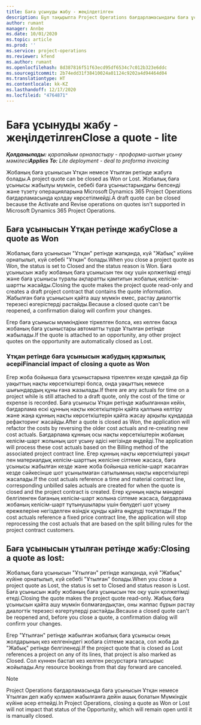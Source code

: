 ```yaml
---
title: Баға ұсынуды жабу - жеңілдетілген
description: Бұл тақырыпта Project Operations бағдарламасындағы баға ұсынысын жабу туралы ақпарат берілген.
author: rumant
manager: Annbe
ms.date: 10/01/2020
ms.topic: article
ms.prod: ''
ms.service: project-operations
ms.reviewer: kfend
ms.author: rumant
ms.openlocfilehash: 8d387816f51f63ecd95df6534c7c012b323e6ddc
ms.sourcegitcommit: 2b74edd31f38410024a01124c9202a4d94464d04
ms.translationtype: HT
ms.contentlocale: kk-KZ
ms.lasthandoff: 12/17/2020
ms.locfileid: "4764871"
---
```

# <a name="close-a-quote---lite"></a><span data-ttu-id="83163-103">Баға ұсынуды жабу - жеңілдетілген</span><span class="sxs-lookup"><span data-stu-id="83163-103">Close a quote - lite</span></span>

<span data-ttu-id="83163-104">_**Қолданылады:** қарапайым орналастыру - проформа-шотын ұсыну мәмілесі_</span><span class="sxs-lookup"><span data-stu-id="83163-104">_**Applies To:** Lite deployment - deal to proforma invoicing_</span></span>

<span data-ttu-id="83163-105">Жобаның баға ұсынысын Ұтқан немесе Ұтылған ретінде жабуға болады.</span><span class="sxs-lookup"><span data-stu-id="83163-105">A project quote can be closed as Won or Lost.</span></span> <span data-ttu-id="83163-106">Жобалық баға ұсынысы жабылуы мүмкін, себебі баға ұсыныстарындағы белсенді және түзету операцияларына Microsoft Dynamics 365 Project Operations бағдарламасында қолдау көрсетілмейді.</span><span class="sxs-lookup"><span data-stu-id="83163-106">A draft quote can be closed because the Activate and Revise operations on quotes isn't supported in Microsoft Dynamics 365 Project Operations.</span></span>

## <a name="close-a-quote-as-won"></a><span data-ttu-id="83163-107">Баға ұсынысын Ұтқан ретінде жабу</span><span class="sxs-lookup"><span data-stu-id="83163-107">Close a quote as Won</span></span>

<span data-ttu-id="83163-108">Жобалық баға ұсынысын "Ұтқан" ретінде жапқанда, күй "Жабық" күйіне орнатылып, күй себебі "Ұтқан" болады.</span><span class="sxs-lookup"><span data-stu-id="83163-108">When you close a project quote as Won, the status is set to Closed and the status reason is Won.</span></span> <span data-ttu-id="83163-109">Баға ұсынысын жабу жобаның баға ұсынысын тек оқу үшін қолжетімді етеді және баға ұсынысы туралы ақпаратты қамтитын жобалық келісім-шартты жасайды.</span><span class="sxs-lookup"><span data-stu-id="83163-109">Closing the quote makes the project quote read-only and creates a draft project contract that contains the quote information.</span></span> <span data-ttu-id="83163-110">Жабылған баға ұсынысын қайта ашу мүмкін емес, растау диалогтік терезесі өзгерістерді растайды.</span><span class="sxs-lookup"><span data-stu-id="83163-110">Because a closed quote can't be reopened, a confirmation dialog will confirm your changes.</span></span>

<span data-ttu-id="83163-111">Егер баға ұсынысы мүмкіндікке тіркелген болса, кез келген басқа жобаның баға ұсыныстары автоматты түрде Ұтылған ретінде жабылады.</span><span class="sxs-lookup"><span data-stu-id="83163-111">If the quote is attached to an opportunity, any other project quotes on the opportunity are automatically closed as Lost.</span></span>

### <a name="financial-impact-of-closing-a-quote-as-won"></a><span data-ttu-id="83163-112">Ұтқан ретінде баға ұсынысын жабудың қаржылық әсері</span><span class="sxs-lookup"><span data-stu-id="83163-112">Financial impact of closing a quote as Won</span></span>

<span data-ttu-id="83163-113">Егер жоба бойынша баға ұсыныстарына тіркелген кезде қандай да бір уақыттың нақты көрсеткіштері болса, онда уақыттың немесе шығындардың құны ғана жазылады.</span><span class="sxs-lookup"><span data-stu-id="83163-113">If there are any actuals for time on a project while is still attached to a draft quote, only the cost of the time or expense is recorded.</span></span> <span data-ttu-id="83163-114">Баға ұсынысы Ұтқан ретінде жабылғаннан кейін, бағдарлама ескі құнның нақты көсеткіштерін қайта қалпына келтіру және жаңа құнның нақты көрсеткіштерін қайта жасау арқылы құндарда рефакторинг жасайды.</span><span class="sxs-lookup"><span data-stu-id="83163-114">After a quote is closed as Won, the application will refactor the costs by reversing the older cost actuals and re-creating new cost actuals.</span></span> <span data-ttu-id="83163-115">Бағдарлама құнның осы нақты көрсеткіштерін жобаның келісім-шарт жолының шот ұсыну әдісі негізінде өңдейді.</span><span class="sxs-lookup"><span data-stu-id="83163-115">The application will process these cost actuals based on the Billing method of the associated project contract line.</span></span> <span data-ttu-id="83163-116">Егер құнның нақты көрсеткіштері уақыт пен материалдық келісім-шарттың желісіне сілтеме жасаса, баға ұсынысы жабылған кезде және жоба бойынша келісім-шарт жасалған кезде сәйкесінше шот ұсынылмаған сатылымның нақты көрсеткіштері жасалады.</span><span class="sxs-lookup"><span data-stu-id="83163-116">If the cost actuals reference a time and material contract line, corresponding unbilled sales actuals are created for when the quote is closed and the project contract is created.</span></span> <span data-ttu-id="83163-117">Егер құнның нақты мәндері белгіленген бағаның келісім-шарт жолына сілтеме жасаса, бағдарлама жобаның келісім-шарт тұтынушылары үшін бөлудегі шот ұсыну ережелеріне негізделген өзіндік құнды қайта өңдеуді тоқтатады.</span><span class="sxs-lookup"><span data-stu-id="83163-117">If the cost actuals reference a fixed price contract line, the application will stop reprocessing the cost actuals that are based on the split billing rules for the project contract customers.</span></span>

## <a name="closing-a-quote-as-lost"></a><span data-ttu-id="83163-118">Баға ұсынысын ұтылған ретінде жабу:</span><span class="sxs-lookup"><span data-stu-id="83163-118">Closing a quote as lost:</span></span>

<span data-ttu-id="83163-119">Жобалық баға ұсынысын "Ұтылған" ретінде жапқанда, күй "Жабық" күйіне орнатылып, күй себебі "Ұтылған" болады.</span><span class="sxs-lookup"><span data-stu-id="83163-119">When you close a project quote as Lost, the status is set to Closed and status reason is Lost.</span></span> <span data-ttu-id="83163-120">Баға ұсынысын жабу жобаның баға ұсынысын тек оқу үшін қолжетімді етеді.</span><span class="sxs-lookup"><span data-stu-id="83163-120">Closing the quote makes the project quote read-only.</span></span> <span data-ttu-id="83163-121">Жабық баға ұсынысын қайта ашу мүмкін болмағандықтан, оны жаппас бұрын растау диалогтік терезесі өзгертулерді растайды.</span><span class="sxs-lookup"><span data-stu-id="83163-121">Because a closed quote can't be reopened and, before you close a quote, a confirmation dialog will confirm your changes.</span></span>

<span data-ttu-id="83163-122">Егер "Ұтылған" ретінде жабылған жобалық баға ұсынысы оның жолдарының кез келгеніндегі жобаға сілтеме жасаса, сол жоба да "Жабық" ретінде белгіленеді.</span><span class="sxs-lookup"><span data-stu-id="83163-122">If the project quote that is closed as Lost references a project on any of its lines, that project is also marked as Closed.</span></span> <span data-ttu-id="83163-123">Сол күннен бастап кез келген ресурстарға тапсырыс жойылады.</span><span class="sxs-lookup"><span data-stu-id="83163-123">Any resource bookings from that day forward are canceled.</span></span>

> [!NOTE]
> <span data-ttu-id="83163-124">Project Operations бағдарламасында баға ұсынысын Ұтқан немесе Ұтылған деп жабу қолмен жабылғанға дейін ашық болатын Мүмкіндік күйіне әсер етпейді.</span><span class="sxs-lookup"><span data-stu-id="83163-124">In Project Operations, closing a quote as Won or Lost will not impact that status of the Opportunity, which will remain open until it is manually closed.</span></span>
